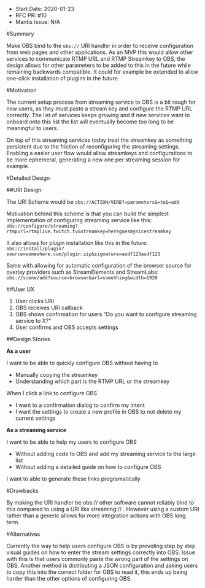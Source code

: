- Start Date: 2020-01-23
- RFC PR: #10
- Mantis Issue: N/A

#Summary

Make OBS bind to the `obs://` URI handler in order to receive configuration from web pages and other applications. As an MVP this would allow other services to communicate RTMP URL and RTMP Streamkey to OBS, the design allows for other parameters to be added to this in the future while remaining backwards compatible. It could for example be extended to allow one-click installation of plugins in the future.

#Motivation

The current setup process from streaming service to OBS is a bit rough for new users, as they must paste a stream key and configure the RTMP URL correctly. The list of services keeps growing and if new services want to onboard onto this list the list will eventually become too long to be meaningful to users.

On top of this streaming services today treat the streamkey as something persistent due to the friction of reconfiguring the streaming settings. Enabling a easier user flow would allow streamkeys and configurations to be more ephemeral, generating a new one per streaming session for example.

#Detailed Design

##URI Design

The URI Scheme would be `obs://ACTION/VERB?=parameters&=to&=add`

Motivation behind this scheme is that you can build the simplest implementation of configuring streaming service like this:
`obs://configure/streaming?rtmpurl=rtmplive.twitch.tv&streamkey=heregoesmynicestreamkey`

It also allows for plugin installation like this in the future:
`obs://install/plugin?source=somewhere.com/plugin.zip&signature=asdf123asdf123`

Same with allowing for automatic configuration of the browser source for overlay providers such as StreamElements and StreamLabs:
`obs://scene/add?source=browser&url=something&width=1920`

##User UX

1. User clicks URI
2. OBS receives URI callback
3. OBS shows confirmation for users “Do you want to configure streaming service to X?”
4. User confirms and OBS accepts settings

##Design Stories

**As a user**

I want to be able to quickly configure OBS without having to

* Manually copying the streamkey
* Understanding which part is the RTMP URL or the streamkey

When I click a link to configure OBS

* I want to a confirmation dialog to confirm my intent
* I want the settings to create a new profile in OBS to not delete my current settings

**As a streaming service**

I want to be able to help my users to configure OBS

* Without adding code to OBS and add my streaming service to the large list
* Without adding a detailed guide on how to configure OBS

I want to able to generate these links programatically

#Drawbacks

By making the URI handler be obs:// other software cannot reliably bind to this compared to using a URI like streaming:// . However using a custom URI rather than a generic allows for more integration actions with OBS long term.

#Alternatives

Currently the way to help users configure OBS is by providing step by step visual guides on how to enter the stream settings correctly into OBS. Issue with this is that users commonly paste the wrong part of the settings on OBS.
Another method is distributing a JSON configuration and asking users to copy this into the correct folder for OBS to read it, this ends up being harder than the other options of configuring OBS.
